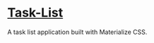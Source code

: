 # [Task-List](https://octavyrun.github.io/Task-List/)

A task list application built with Materialize CSS.
